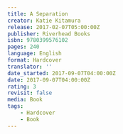 ```yaml
---
title: A Separation
creator: Katie Kitamura
release: 2017-02-07T05:00:00Z
publisher: Riverhead Books
isbn: 9780399576102
pages: 240
language: English
format: Hardcover
translator: ''
date_started: 2017-09-07T04:00:00Z
date: 2017-09-07T04:00:00Z
rating: 3
revisit: false
media: Book
tags:
    - Hardcover
    - Book
---
```

